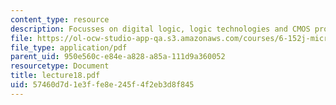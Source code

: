 ```yaml
---
content_type: resource
description: Focusses on digital logic, logic technologies and CMOS processes.
file: https://ol-ocw-studio-app-qa.s3.amazonaws.com/courses/6-152j-micro-nano-processing-technology-fall-2005/57460d7d1e3ffe8e245f4f2eb3d8f845_lecture18.pdf
file_type: application/pdf
parent_uid: 950e560c-e84e-a828-a85a-111d9a360052
resourcetype: Document
title: lecture18.pdf
uid: 57460d7d-1e3f-fe8e-245f-4f2eb3d8f845
---
```

